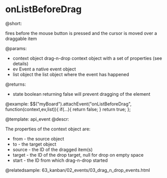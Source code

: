 onListBeforeDrag
=============

@short:

fires before the mouse button is pressed and the cursor is moved over a draggable item

@params:

- context		object		drag-n-drop context object with a set of properties (see details)
- ev			Event 		a native event object
- list 			object		the list object where the event has happened


@returns:

- state		boolean		returning false will prevent dragging of the element

@example:
$$("myBoard").attachEvent("onListBeforeDrag", function(context,ev,list)){
    if(...){
        return false;
    }
    return true;
};

@template:	api_event
@descr:

The properties of the context object are:

- from - the source object
- to - the target object
- source - the ID of the dragged item(s)
- target - the ID of the drop target, null for drop on empty space
- start - the ID from which drag-n-drop started

@relatedsample:
63_kanban/02_events/03_drag_n_drop_events.html